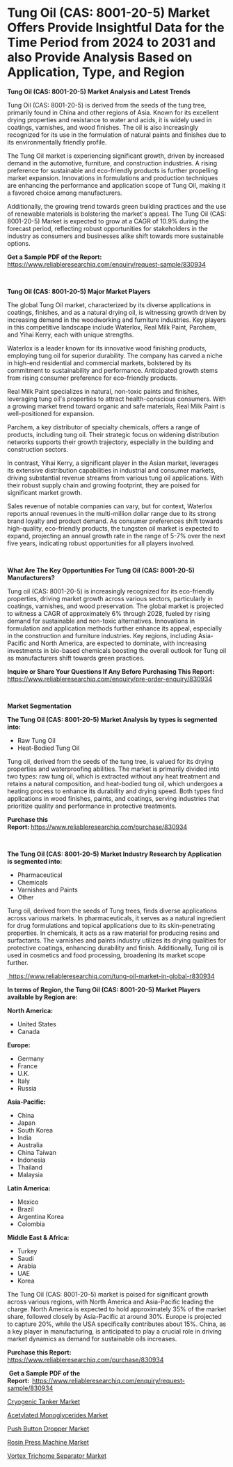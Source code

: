 <p><h1>Tung Oil (CAS: 8001-20-5) Market Offers Provide Insightful Data for the Time Period from 2024 to 2031 and also Provide Analysis Based on Application, Type, and Region</h1></p><p><strong>Tung Oil (CAS: 8001-20-5) Market Analysis and Latest Trends</strong></p>
<p><p>Tung Oil (CAS: 8001-20-5) is derived from the seeds of the tung tree, primarily found in China and other regions of Asia. Known for its excellent drying properties and resistance to water and acids, it is widely used in coatings, varnishes, and wood finishes. The oil is also increasingly recognized for its use in the formulation of natural paints and finishes due to its environmentally friendly profile.</p><p>The Tung Oil market is experiencing significant growth, driven by increased demand in the automotive, furniture, and construction industries. A rising preference for sustainable and eco-friendly products is further propelling market expansion. Innovations in formulations and production techniques are enhancing the performance and application scope of Tung Oil, making it a favored choice among manufacturers.</p><p>Additionally, the growing trend towards green building practices and the use of renewable materials is bolstering the market's appeal. The Tung Oil (CAS: 8001-20-5) Market is expected to grow at a CAGR of 10.9% during the forecast period, reflecting robust opportunities for stakeholders in the industry as consumers and businesses alike shift towards more sustainable options.</p></p>
<p><strong>Get a Sample PDF of the Report:&nbsp;</strong> <a href="https://www.reliableresearchiq.com/enquiry/request-sample/830934?utm_campaign=1088&utm_medium=2&utm_source=Github&utm_content=ia&utm_term=18122024&utm_id=tung-oil-cas-8001-20-5">https://www.reliableresearchiq.com/enquiry/request-sample/830934</a></p>
<p>&nbsp;</p>
<p><strong>Tung Oil (CAS: 8001-20-5) Major Market Players</strong></p>
<p><p>The global Tung Oil market, characterized by its diverse applications in coatings, finishes, and as a natural drying oil, is witnessing growth driven by increasing demand in the woodworking and furniture industries. Key players in this competitive landscape include Waterlox, Real Milk Paint, Parchem, and Yihai Kerry, each with unique strengths.</p><p>Waterlox is a leader known for its innovative wood finishing products, employing tung oil for superior durability. The company has carved a niche in high-end residential and commercial markets, bolstered by its commitment to sustainability and performance. Anticipated growth stems from rising consumer preference for eco-friendly products.</p><p>Real Milk Paint specializes in natural, non-toxic paints and finishes, leveraging tung oil's properties to attract health-conscious consumers. With a growing market trend toward organic and safe materials, Real Milk Paint is well-positioned for expansion.</p><p>Parchem, a key distributor of specialty chemicals, offers a range of products, including tung oil. Their strategic focus on widening distribution networks supports their growth trajectory, especially in the building and construction sectors. </p><p>In contrast, Yihai Kerry, a significant player in the Asian market, leverages its extensive distribution capabilities in industrial and consumer markets, driving substantial revenue streams from various tung oil applications. With their robust supply chain and growing footprint, they are poised for significant market growth.</p><p>Sales revenue of notable companies can vary, but for context, Waterlox reports annual revenues in the multi-million dollar range due to its strong brand loyalty and product demand. As consumer preferences shift towards high-quality, eco-friendly products, the tungsten oil market is expected to expand, projecting an annual growth rate in the range of 5-7% over the next five years, indicating robust opportunities for all players involved.</p></p>
<p>&nbsp;</p>
<p><strong>What Are The Key Opportunities For Tung Oil (CAS: 8001-20-5) Manufacturers?</strong></p>
<p><p>Tung oil (CAS: 8001-20-5) is increasingly recognized for its eco-friendly properties, driving market growth across various sectors, particularly in coatings, varnishes, and wood preservation. The global market is projected to witness a CAGR of approximately 6% through 2028, fueled by rising demand for sustainable and non-toxic alternatives. Innovations in formulation and application methods further enhance its appeal, especially in the construction and furniture industries. Key regions, including Asia-Pacific and North America, are expected to dominate, with increasing investments in bio-based chemicals boosting the overall outlook for Tung oil as manufacturers shift towards green practices.</p></p>
<p><strong>Inquire or Share Your Questions If Any Before Purchasing This Report:</strong> <a href="https://www.reliableresearchiq.com/enquiry/pre-order-enquiry/830934?utm_campaign=1088&utm_medium=2&utm_source=Github&utm_content=ia&utm_term=18122024&utm_id=tung-oil-cas-8001-20-5">https://www.reliableresearchiq.com/enquiry/pre-order-enquiry/830934</a></p>
<p>&nbsp;</p>
<p><strong>Market Segmentation</strong></p>
<p><strong>The Tung Oil (CAS: 8001-20-5) Market Analysis by types is segmented into:</strong></p>
<p><ul><li>Raw Tung Oil</li><li>Heat-Bodied Tung Oil</li></ul></p>
<p><p>Tung oil, derived from the seeds of the tung tree, is valued for its drying properties and waterproofing abilities. The market is primarily divided into two types: raw tung oil, which is extracted without any heat treatment and retains a natural composition, and heat-bodied tung oil, which undergoes a heating process to enhance its durability and drying speed. Both types find applications in wood finishes, paints, and coatings, serving industries that prioritize quality and performance in protective treatments.</p></p>
<p><strong>Purchase this Report:&nbsp;</strong><a href="https://www.reliableresearchiq.com/purchase/830934?utm_campaign=1088&utm_medium=2&utm_source=Github&utm_content=ia&utm_term=18122024&utm_id=tung-oil-cas-8001-20-5">https://www.reliableresearchiq.com/purchase/830934</a></p>
<p>&nbsp;</p>
<p><strong>The Tung Oil (CAS: 8001-20-5) Market Industry Research by Application is segmented into:</strong></p>
<p><ul><li>Pharmaceutical</li><li>Chemicals</li><li>Varnishes and Paints</li><li>Other</li></ul></p>
<p><p>Tung oil, derived from the seeds of Tung trees, finds diverse applications across various markets. In pharmaceuticals, it serves as a natural ingredient for drug formulations and topical applications due to its skin-penetrating properties. In chemicals, it acts as a raw material for producing resins and surfactants. The varnishes and paints industry utilizes its drying qualities for protective coatings, enhancing durability and finish. Additionally, Tung oil is used in cosmetics and food processing, broadening its market scope further.</p></p>
<p><a href="https://www.reliableresearchiq.com/tung-oil-market-in-global-r830934?utm_campaign=1088&utm_medium=2&utm_source=Github&utm_content=ia&utm_term=18122024&utm_id=tung-oil-cas-8001-20-5">&nbsp;https://www.reliableresearchiq.com/tung-oil-market-in-global-r830934</a></p>
<p><strong>In terms of Region, the Tung Oil (CAS: 8001-20-5) Market Players available by Region are:</strong></p>
<p>
    <p> <strong> North America: </strong>
        <ul>
            <li>United States</li>
            <li>Canada</li>
        </ul>
        </p> 
    <p> <strong> Europe: </strong>
        <ul>
            <li>Germany</li>
            <li>France</li>
            <li>U.K.</li>
            <li>Italy</li>
            <li>Russia</li>
        </ul>
        </p> 
    <p> <strong> Asia-Pacific: </strong>
        <ul>
            <li>China</li>
            <li>Japan</li>
            <li>South Korea</li>
            <li>India</li>
            <li>Australia</li>
            <li>China Taiwan</li>
            <li>Indonesia</li>
            <li>Thailand</li>
            <li>Malaysia</li>
        </ul>
        </p> 
    <p> <strong> Latin America: </strong>
        <ul>
            <li>Mexico</li>
            <li>Brazil</li>
            <li>Argentina Korea</li>
            <li>Colombia</li>
        </ul>
        </p> 
    <p> <strong> Middle East & Africa: </strong>
        <ul>
            <li>Turkey</li>
            <li>Saudi</li>
            <li>Arabia</li>
            <li>UAE</li>
            <li>Korea</li>
        </ul>
    </p>
    </p>
<p><p>The Tung Oil (CAS: 8001-20-5) market is poised for significant growth across various regions, with North America and Asia-Pacific leading the charge. North America is expected to hold approximately 35% of the market share, followed closely by Asia-Pacific at around 30%. Europe is projected to capture 20%, while the USA specifically contributes about 15%. China, as a key player in manufacturing, is anticipated to play a crucial role in driving market dynamics as demand for sustainable oils increases.</p></p>
<p><strong>Purchase this Report: </strong><a href="https://www.reliableresearchiq.com/purchase/830934?utm_campaign=1088&utm_medium=2&utm_source=Github&utm_content=ia&utm_term=18122024&utm_id=tung-oil-cas-8001-20-5">https://www.reliableresearchiq.com/purchase/830934</a></p>
<p>&nbsp;<strong>Get a Sample PDF of the Report:&nbsp;&nbsp;</strong><a href="https://www.reliableresearchiq.com/enquiry/request-sample/830934?utm_campaign=1088&utm_medium=2&utm_source=Github&utm_content=ia&utm_term=18122024&utm_id=tung-oil-cas-8001-20-5">https://www.reliableresearchiq.com/enquiry/request-sample/830934</a></p>
<p><strong></strong></p>
<p><p><a href="https://www.linkedin.com/pulse/comprehensive-growth-insights-cryogenic-tanker-market-expected-wi0jf?utm_campaign=1088&utm_medium=2&utm_source=Github&utm_content=ia&utm_term=18122024&utm_id=tung-oil-cas-8001-20-5">Cryogenic Tanker Market</a></p><p><a href="https://www.linkedin.com/pulse/growth-insights-acetylated-monoglycerides-market-whats-fueling-rlu4c?utm_campaign=1088&utm_medium=2&utm_source=Github&utm_content=ia&utm_term=18122024&utm_id=tung-oil-cas-8001-20-5">Acetylated Monoglycerides Market</a></p><p><a href="https://www.linkedin.com/pulse/push-button-dropper-market-share-analysis-growth-trends-forecasts-cvf6f?utm_campaign=1088&utm_medium=2&utm_source=Github&utm_content=ia&utm_term=18122024&utm_id=tung-oil-cas-8001-20-5">Push Button Dropper Market</a></p><p><a href="https://www.linkedin.com/pulse/latest-trends-applications-growth-forecast-global-rosin-wwmrf?utm_campaign=1088&utm_medium=2&utm_source=Github&utm_content=ia&utm_term=18122024&utm_id=tung-oil-cas-8001-20-5">Rosin Press Machine Market</a></p><p><a href="https://www.linkedin.com/pulse/vortex-trichome-separator-market-analysis-report-comprehensive-odtrf?utm_campaign=1088&utm_medium=2&utm_source=Github&utm_content=ia&utm_term=18122024&utm_id=tung-oil-cas-8001-20-5">Vortex Trichome Separator Market</a></p></p>